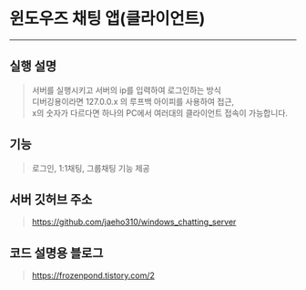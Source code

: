 # 윈도우즈 채팅 앱(클라이언트)
---

## 실행 설명
> 서버를 실행시키고 서버의 ip를 입력하여 로그인하는 방식<br>
> 디버깅용이라면 127.0.0.x 의 루프백 아이피를 사용하여 접근,<br>
> x의 숫자가 다르다면 하나의 PC에서 여러대의 클라이언트 접속이 가능합니다.

## 기능
> 로그인, 1:1채팅, 그룹채팅 기능 제공

## 서버 깃허브 주소
> https://github.com/jaeho310/windows_chatting_server

## 코드 설명용 블로그
> https://frozenpond.tistory.com/2
